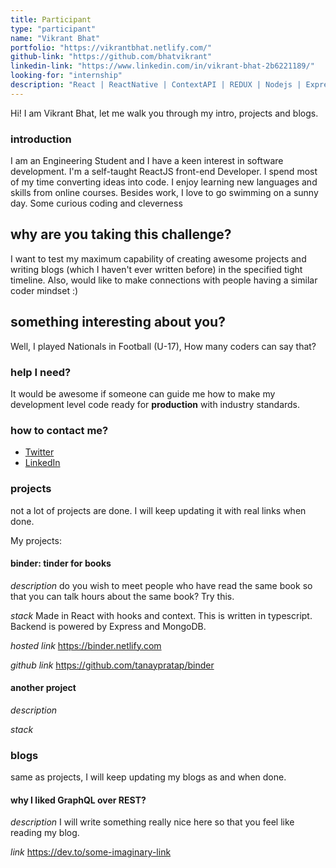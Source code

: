 ```yaml
---
title: Participant
type: "participant"
name: "Vikrant Bhat"
portfolio: "https://vikrantbhat.netlify.com/"
github-link: "https://github.com/bhatvikrant"
linkedin-link: "https://www.linkedin.com/in/vikrant-bhat-2b6221189/"
looking-for: "internship"
description: "React | ReactNative | ContextAPI | REDUX | Nodejs | Express | Speaker | Bootstrap"
---
```


Hi! I am Vikrant Bhat, let me walk you through my intro, projects and blogs.

### introduction

I am an Engineering Student and I have a keen interest in software development. I'm a self-taught ReactJS front-end Developer. I spend most of my time converting ideas into code. I enjoy learning new languages and skills from online courses. Besides work, I love to go swimming on a sunny day.
<shout> Some curious coding and cleverness </shout>

## why are you taking this challenge?

I want to test my maximum capability of creating awesome projects and writing blogs (which I haven't ever written before) in the specified tight timeline.
Also, would like to make connections with people having a similar coder mindset :)

## something interesting about you?

Well, I played Nationals in Football (U-17), How many coders can say that?

### help I need?

It would be awesome if someone can guide me how to make my development level code ready for **production** with industry standards.

### how to contact me?

- [Twitter](https://twitter.com/vikrantbhat1022)
- [LinkedIn](https://www.linkedin.com/in/vikrant-bhat-2b6221189/)

### projects

not a lot of projects are done. I will keep updating it with real links when done.

My projects:

#### binder: tinder for books

_description_ do you wish to meet people who have read the same book so that you can talk hours about the same book? Try this.

_stack_ Made in React with hooks and context. This is written in typescript. Backend is powered by Express and MongoDB.

_hosted link_ https://binder.netlify.com

_github link_ https://github.com/tanaypratap/binder

#### another project

_description_

_stack_

### blogs

same as projects, I will keep updating my blogs as and when done.

#### why I liked GraphQL over REST?

_description_ I will write something really nice here so that you feel like reading my blog.

_link_ https://dev.to/some-imaginary-link
